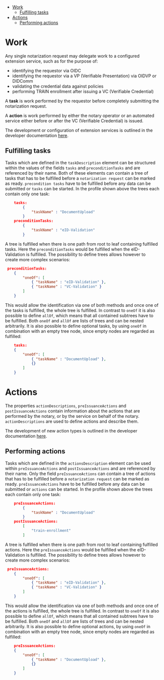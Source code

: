 
<!-- TOC -->

- [Work](#work)
    - [Fulfilling tasks](#fulfilling-tasks)
- [Actions](#actions)
    - [Performing actions](#performing-actions)

<!-- /TOC -->

# Work

Any single notarization request may delegate work to a configured extension service, such as for the purpose of:

- identifying the requestor via OIDC
- identifying the requestor via a VP (Verifiable Presentation) via OIDVP or DIDComm
- validating the credential data against policies
- performing TRAIN enrollment after issuing a VC (Verifiable Credential)

A **task** is work performed by the requestor before completely submitting the notarization request.

A **action** is work performed by either the notary operator or an automated service either before or after the VC (Verifiable Credential) is issued.

The development or configuration of extension services is outlined in the developer documentation [here](../developer/extension-services.md).

## Fulfilling tasks

Tasks which are defined in the `taskDescription` element can be structured within the values of the fields `tasks` and `preconditionTasks` and are referenced by their name.
Both of these elements can contain a tree of tasks that has to be fulfilled before a `notarization request` can be marked as ready.
`precondition tasks` have to be fulfilled before any data can be submitted or `tasks` can be started.
In the profile shown above the trees each contain only one task:

```json
    tasks:
        {
            "taskName" : "DocumentUpload"
        }
    preconditionTasks:
        {
            "taskName" : "eID-Validation"
        }
```

A tree is fulfilled when there is one path from root to leaf containing fulfilled tasks. 
Here the `preconditionTasks` would be fulfilled when the eID-Validation is fulfilled.
The possibility to define trees allows however to create more complex scenarios:

```json
 preconditionTasks:
    {
        "oneOf": [
            { "taskName" : "eID-Validation" },
            { "taskName" : "VC-Validation" }
        ]
    }
```
This would allow the identification via one of both methods and once one of the tasks is fulfilled, the whole tree is fulfilled.
In contrast to `oneOf` it is also possible to define `allOf`, which means that all contained subtrees have to be fulfilled.
Both `oneOf` and `allOf` are lists of trees and can be nested arbitrarily.
It is also possible to define optional tasks, by using `oneOf` in combination with an empty tree node, since empty nodes are regarded as fulfilled:

```json
    tasks:
    {
        "oneOf": [
            { "taskName" : "DocumentUpload" },
            {}
        ]
    }
```

# Actions

The properties `actionDescriptions`, `preIssuanceActions` and `postIssuanceActions` contain information about the actions that are performed by the notary, or by the service on behalf of the notary.
`actionDescriptions` are used to define actions and describe them.

The development of new action types is outlined in the developer documentation [here](../developer/extension-services.md).

## Performing actions

Tasks which are defined in the `actionsDescription` element can be used within `preIssuanceActions` and `postIssuanceActions` and are referenced by their name.
Only the field `preIssuanceActions` can contain a tree of actions that has to be fulfilled before a `notarization request` can be marked as ready.
`preIssuanceActions` have to be fulfilled before any data can be submitted or `actions` can be started.
In the profile shown above the trees each contain only one task:

```json
    preIssuanceActions:
        {
            "taskName" : "DocumentUpload"
        }
    postIssuanceActions:
        [
            "train-enrollment"
        ]
```

A tree is fulfilled when there is one path from root to leaf containing fulfilled actions. 
Here the `preIssuanceActions` would be fulfilled when the eID-Validation is fulfilled.
The possibility to define trees allows however to create more complex scenarios:

```json
 preIssuanceActions:
    {
        "oneOf": [
            { "taskName" : "eID-Validation" },
            { "taskName" : "VC-Validation" }
        ]
    }
```
This would allow the identification via one of both methods and once one of the actions is fulfilled, the whole tree is fulfilled.
In contrast to `oneOf` it is also possible to define `allOf`, which means that all contained subtrees have to be fulfilled.
Both `oneOf` and `allOf` are lists of trees and can be nested arbitrarily.
It is also possible to define optional actions, by using `oneOf` in combination with an empty tree node, since empty nodes are regarded as fulfilled:

```json
    preIssuanceActions:
    {
        "oneOf": [
            { "taskName" : "DocumentUpload" },
            {}
        ]
    }
```
